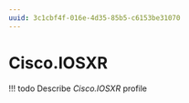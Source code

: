 ```yaml
---
uuid: 3c1cbf4f-016e-4d35-85b5-c6153be31070
---
```



# Cisco.IOSXR


<!-- prettier-ignore -->
!!! todo
    Describe *Cisco.IOSXR* profile


